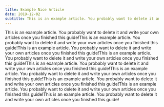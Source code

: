 ```yaml
---
title: Example Nice Article
date: 2019-12-02
subtitle: This is an example article. You probably want to delete it and write your own articles once you finished this guide!
---
```


This is an example article. You probably want to delete it and write your own articles once you finished this guide!This is an example article. You probably want to delete it and write your own articles once you finished this guide!This is an example article. You probably want to delete it and write your own articles once you finished this guide!This is an example article. You probably want to delete it and write your own articles once you finished this guide!This is an example article. You probably want to delete it and write your own articles once you finished this guide!This is an example article. You probably want to delete it and write your own articles once you finished this guide!This is an example article. You probably want to delete it and write your own articles once you finished this guide!This is an example article. You probably want to delete it and write your own articles once you finished this guide!This is an example article. You probably want to delete it and write your own articles once you finished this guide!